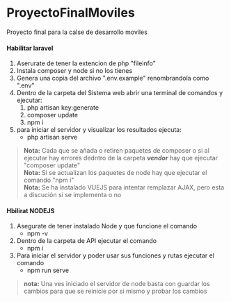 # ProyectoFinalMoviles
Proyecto final para la calse de desarrollo moviles

#### Habilitar laravel
1. Aserurate de tener la extencion de php "fileinfo"
2. Instala composer y node si no los tienes
3. Genera una copia del archivo ".env.example" renombrandola como ".env"
4. Dentro de la carpeta del Sistema web abrir una terminal de comandos y ejecutar:
   1. php artisan key:generate
   2. composer update
   3. npm i
5. para iniciar el servidor y visualizar los resultados ejecuta:
   - php artisan serve
   
>**Nota:** Cada que se añada o retiren paquetes de composer o si al ejecutar hay errores dedntro de la carpeta ***vendor*** hay que ejecutar "composer update"  
>**Nota:** Si se actualizan los paquetes de node hay que ejecutar el comando "npm i"  
>**Nota:** Se ha instalado VUEJS para intentar remplazar AJAX, pero esta a discución si se implementa o no


#### Hbilirat NODEJS
1. Asegurate de tener instalado Node y que funcione el comando 
   - npm -v
2. Dentro de la carpeta de API ejecutar el comando
   - npm i
3. Para iniciar el servidor y poder usar sus funciones y rutas ejecutar el comando
   - npm run serve

>**nota:** Una ves iniciado el servidor de node basta con guardar los cambios para que se reinicie por si mismo y probar los cambios